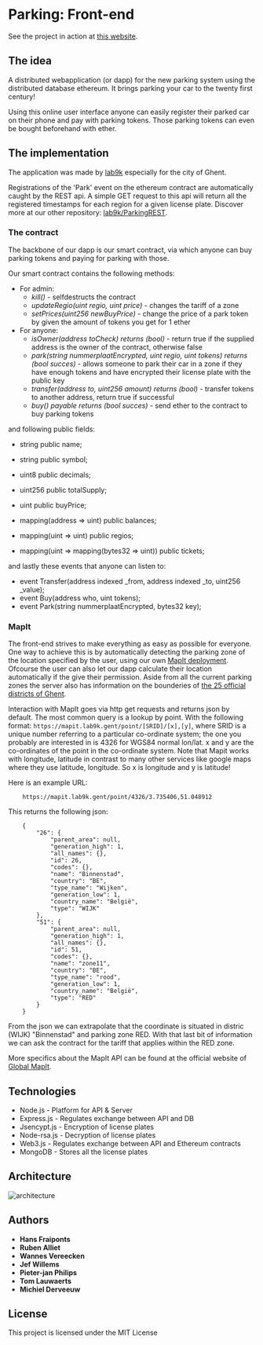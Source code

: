 # Parking: Front-end
See the project in action at [this website](https://parkcoin.lab9k.gent/).

## The idea
A distributed webapplication (or dapp) for the new parking system using the distributed database ethereum. It brings 
parking your car to the twenty first century!

Using this online user interface anyone can easily register their parked car on their phone and pay with parking tokens.
 Those parking tokens can even be bought beforehand with ether.

## The implementation
The application was made by [lab9k](https://github.com/lab9k) especially for the city of Ghent. 

Registrations of the 'Park' event on the ethereum contract are automatically caught by the REST api. 
A simple GET request to this api will return all the registered timestamps for each region for a given license plate. 
Discover more at our other repository: [lab9k/ParkingREST](https://github.com/lab9k/ParkingREST).

### The contract
The backbone of our dapp is our smart contract, via which anyone can buy parking tokens and paying for parking with those.

Our smart contract contains the following methods:
+ For admin:
    + *kill()* - selfdestructs the contract
    + *updateRegio(uint regio, uint price)* - changes the tariff of a zone
    + *setPrices(uint256 newBuyPrice)* - change the price of a park token by given the amount of tokens you get for 1 ether
+ For anyone:
    + *isOwner(address toCheck) returns (bool)* - return true if the supplied address is the owner of the contract, otherwise false
    + *park(string nummerplaatEncrypted, uint regio, uint tokens) returns (bool succes)* - allows someone to park 
    their car in a zone if they have enough tokens and have encrypted their license plate with the public key
    + *transfer(address to, uint256 amount) returns (bool)* - transfer tokens to another address, return true if successful
    + *buy() payable returns (bool succes)* - send ether to the contract to buy parking tokens

and following public fields:
+ string public name;
+ string public symbol;
+ uint8 public decimals;
+ uint256 public totalSupply;
+ uint public buyPrice;

+ mapping(address => uint) public balances;
+ mapping(uint => uint) public regios;
+ mapping(uint => mapping(bytes32 => uint)) public tickets;

and lastly these events that anyone can listen to:
+ event Transfer(address indexed _from, address indexed _to, uint256 _value);
+ event Buy(address who, uint tokens);
+ event Park(string nummerplaatEncrypted, bytes32 key);

### MapIt
The front-end strives to make everything as easy as possible for everyone. One way to achieve this is by automatically 
detecting the parking zone of the location specified by the user, using our own [MapIt deployment](https://mapit.lab9k.gent/).
Ofcourse the user can also let our dapp calculate their location automatically if the give their permission.
Aside from all the current parking zones the server also has information on the bounderies of 
[the 25 official districts of Ghent](https://stad.gent/over-gent-en-het-stadsbestuur/over-gent/gent-25-wijken).

Interaction with MapIt goes via http get requests and returns json by default.
The most common query is a lookup by point. With the following format:
 `https://mapit.lab9k.gent/point/[SRID]/[x],[y]`, where SRID is a unique number referring to a particular co-ordinate 
 system; the one you probably are interested in is 4326 for WGS84 normal lon/lat. x and y are the co-ordinates of the 
 point in the co-ordinate system. Note that Mapit works with longitude, latitude in contrast to many other services like 
 google maps where they use latitude, longitude. So x is longitude and y is latitude!
 
Here is an example URL:

        https://mapit.lab9k.gent/point/4326/3.735406,51.048912

This returns the following json:

        {
            "26": {
                "parent_area": null,
                "generation_high": 1,
                "all_names": {},
                "id": 26,
                "codes": {},
                "name": "Binnenstad",
                "country": "BE",
                "type_name": "Wijken",
                "generation_low": 1,
                "country_name": "België",
                "type": "WIJK"
            },
            "51": {
                "parent_area": null,
                "generation_high": 1,
                "all_names": {},
                "id": 51,
                "codes": {},
                "name": "zone11",
                "country": "BE",
                "type_name": "rood",
                "generation_low": 1,
                "country_name": "België",
                "type": "RED"
            }
        }

From the json we can extrapolate that the coordinate is situated in distric (WIJK) "Binnenstad" and parking zone RED.
With that last bit of information we can ask the contract for the tariff that applies within the RED zone.

More specifics about the MapIt API can be found at the official website of [Global MapIt](http://global.mapit.mysociety.org/).

## Technologies
* Node.js - Platform for API & Server
* Express.js - Regulates exchange between API and DB 
* Jsencypt.js - Encryption of license plates
* Node-rsa.js - Decryption of license plates
* Web3.js - Regulates exchange between API and Ethereum contracts
* MongoDB - Stores all the license plates

## Architecture

![architecture](https://raw.githubusercontent.com/lab9k/Parking/master/site/img/structure.png)

## Authors
* **Hans Fraiponts**
* **Ruben Alliet**
* **Wannes Vereecken**
* **Jef Willems**
* **Pieter-jan Philips**
* **Tom Lauwaerts**
* **Michiel Derveeuw**

## License
This project is licensed under the MIT License


